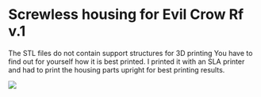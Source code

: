 # Screwless housing for Evil Crow Rf v.1

The STL files do not contain support structures for 3D printing
You have to find out for yourself how it is best printed. 
I printed it with an SLA printer and had to print the housing parts upright for best printing results.


<img src="https://github.com/joelsernamoreno/EvilCrow-RF/blob/main/3D_Case_Satan/img/ECRF_CASE.png"/>
